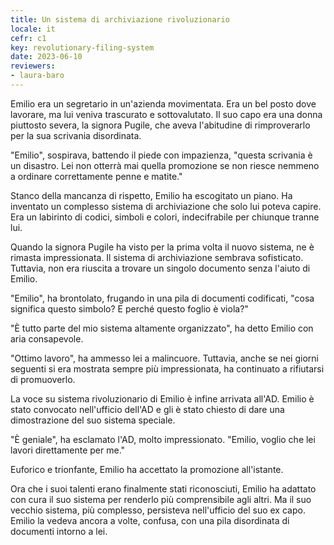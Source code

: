 ```yaml
---
title: Un sistema di archiviazione rivoluzionario
locale: it
cefr: c1
key: revolutionary-filing-system
date: 2023-06-10
reviewers:
- laura-baro
---
```


Emilio era un segretario in un'azienda movimentata. Era un bel posto dove lavorare, ma lui veniva trascurato e sottovalutato. Il suo capo era una donna piuttosto severa, la signora Pugile, che aveva l'abitudine di rimproverarlo per la sua scrivania disordinata.

"Emilio", sospirava, battendo il piede con impazienza, "questa scrivania è un disastro. Lei non otterrà mai quella promozione se non riesce nemmeno a ordinare correttamente penne e matite."

Stanco della mancanza di rispetto, Emilio ha escogitato un piano. Ha inventato un complesso sistema di archiviazione che solo lui poteva capire. Era un labirinto di codici, simboli e colori, indecifrabile per chiunque tranne lui.

Quando la signora Pugile ha visto per la prima volta il nuovo sistema, ne è rimasta impressionata. Il sistema di archiviazione sembrava sofisticato. Tuttavia, non era riuscita a trovare un singolo documento senza l'aiuto di Emilio.

"Emilio", ha brontolato, frugando in una pila di documenti codificati, "cosa significa questo simbolo? E perché questo foglio è viola?"

"È tutto parte del mio sistema altamente organizzato", ha detto Emilio con aria consapevole.

"Ottimo lavoro", ha ammesso lei a malincuore. Tuttavia, anche se nei giorni seguenti si era mostrata sempre più impressionata, ha continuato a rifiutarsi di promuoverlo.

La voce su sistema rivoluzionario di Emilio è infine arrivata all'AD. Emilio è stato convocato nell'ufficio dell'AD e gli è stato chiesto di dare una dimostrazione del suo sistema speciale.

"È geniale", ha esclamato l'AD, molto impressionato. "Emilio, voglio che lei lavori direttamente per me."

Euforico e trionfante, Emilio ha accettato la promozione all'istante.

Ora che i suoi talenti erano finalmente stati riconosciuti, Emilio ha adattato con cura il suo sistema per renderlo più comprensibile agli altri. Ma il suo vecchio sistema, più complesso, persisteva nell'ufficio del suo ex capo. Emilio la vedeva ancora a volte, confusa, con una pila disordinata di documenti intorno a lei.